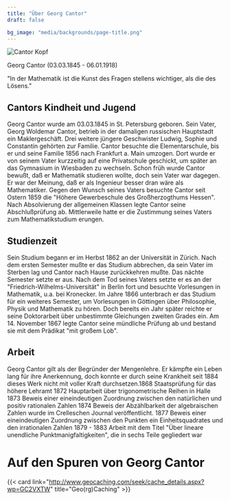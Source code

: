 ```yaml
---
title: "Über Georg Cantor"
draft: false

bg_image: "media/backgrounds/page-title.png"
---
```


![Cantor Kopf](/media/about/cantor-kopf.png)

Georg Cantor (03.03.1845 - 06.01.1918)

"In der Mathematik ist die Kunst des Fragen stellens wichtiger, als die des Lösens."

## Cantors Kindheit und Jugend
Georg Cantor wurde am 03.03.1845 in St. Petersburg geboren. Sein Vater, Georg Woldemar Cantor, betrieb in der damaligen russischen Hauptstadt ein Maklergeschäft. Drei weitere jüngere Geschwister Ludwig, Sophie und Constantin gehörten zur Familie.
Cantor besuchte die Elementarschule, bis er und seine Familie 1856 nach Frankfurt a. Main umzogen. Dort wurde er von seinem Vater kurzzeitig auf eine Privatschule geschickt, um später an das Gymnasium in Wiesbaden zu wechseln. Schon früh wurde Cantor bewußt, daß er Mathematik studieren wollte, doch sein Vater war dagegen. Er war der Meinung, daß er als Ingenieur besser dran wäre als Mathematiker. Gegen den Wunsch seines Vaters besuchte Cantor seit Ostern 1859 die "Höhere Gewerbeschule des Großherzogthums Hessen". Nach Absolvierung der allgemeinen Klassen legte Cantor seine Abschlußprüfung ab. Mittlerweile hatte er die Zustimmung seines Vaters zum Mathematikstudium erungen.

## Studienzeit
Sein Studium begann er im Herbst 1862 an der Universität in Zürich. Nach dem ersten Semester mußte er das Studium abbrechen, da sein Vater im Sterben lag und Cantor nach Hause zurückkehren mußte. Das nächte Semester setzte er aus. Nach dem Tod seines Vaters setzte er es an der "Friedrich-Wilhelms-Universität" in Berlin fort und besuchte Vorlesungen in Mathematik, u.a. bei Kronecker. Im Jahre 1866 unterbrach er das Studium für ein weiteres Semester, um Vorlesungen in Göttingen über Philosophie, Physik und Mathematik zu hören. Doch bereits ein Jahr später reichte er seine Doktorarbeit über unbestimmte Gleichungen zweiten Grades ein. Am 14. November 1867 legte Cantor seine mündliche Prüfung ab und bestand sie mit dem Prädikat "mit großem Lob".

## Arbeit
Georg Cantor gilt als der Begründer der Mengenlehre. Er kämpfte ein Leben lang für ihre Anerkennung, doch konnte er durch seine Krankheit seit 1884 dieses Werk nicht mit voller Kraft durchsetzen.1868 Staatsprüfung für das höhere Lehramt
1872 Hauptarbeit über trigonometrische Reihen in Halle
1873 Beweis einer eineindeutigen Zuordnung zwischen den natürlichen und positiv rationalen Zahlen
1874 Beweis der Abzählbarkeit der algebraischen Zahlen wurde im Crelleschen Journal veröffentlicht.
1877 Beweis einer eineindeutigen Zuordnung zwischen den Punkten ein Einheitsquadrates und den irrationalen Zahlen
1879 - 1883 Arbeit mit dem Titel "Über lineare unendliche Punktmanigfaltigkeiten", die in sechs Teile gegliedert war

# Auf den Spuren von Georg Cantor

{{< card link="http://www.geocaching.com/seek/cache_details.aspx?wp=GC2VXTW" title="Geo(rg)Caching" >}}
